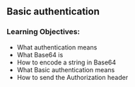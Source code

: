 ## Basic authentication
### Learning Objectives:
* What authentication means
* What Base64 is
* How to encode a string in Base64
* What Basic authentication means
* How to send the Authorization header
